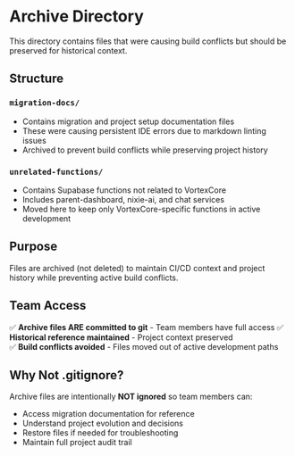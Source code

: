 # Archive Directory

This directory contains files that were causing build conflicts but should be preserved for historical context.

## Structure

### `migration-docs/`
- Contains migration and project setup documentation files
- These were causing persistent IDE errors due to markdown linting issues
- Archived to prevent build conflicts while preserving project history

### `unrelated-functions/`
- Contains Supabase functions not related to VortexCore
- Includes parent-dashboard, nixie-ai, and chat services
- Moved here to keep only VortexCore-specific functions in active development

## Purpose

Files are archived (not deleted) to maintain CI/CD context and project history while preventing active build conflicts.

## Team Access

✅ **Archive files ARE committed to git** - Team members have full access
✅ **Historical reference maintained** - Project context preserved  
✅ **Build conflicts avoided** - Files moved out of active development paths

## Why Not .gitignore?

Archive files are intentionally **NOT ignored** so team members can:
- Access migration documentation for reference
- Understand project evolution and decisions
- Restore files if needed for troubleshooting
- Maintain full project audit trail